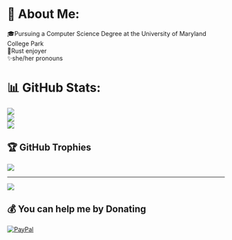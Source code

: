 # 💫 About Me:
🎓Pursuing a Computer Science Degree at the University of Maryland College Park<br>🦀Rust enjoyer<br>✨she/her pronouns<br>

# 📊 GitHub Stats:
![](https://github-readme-stats.vercel.app/api?username=AmberLehmann&theme=omni&hide_border=false&include_all_commits=false&count_private=false)<br/>
![](https://github-readme-streak-stats.herokuapp.com/?user=AmberLehmann&theme=omni&hide_border=false)<br/>
![](https://github-readme-stats.vercel.app/api/top-langs/?username=AmberLehmann&theme=omni&hide_border=false&include_all_commits=false&count_private=false&layout=compact)

## 🏆 GitHub Trophies
![](https://github-profile-trophy.vercel.app/?username=AmberLehmann&theme=darkhub&no-frame=false&no-bg=false&margin-w=4)

---
[![](https://visitcount.itsvg.in/api?id=AmberLehmann&icon=7&color=5)](https://visitcount.itsvg.in)

## 💰 You can help me by Donating
  [![PayPal](https://img.shields.io/badge/PayPal-00457C?style=for-the-badge&logo=paypal&logoColor=white)](https://paypal.me/AmberLehmann733) 



